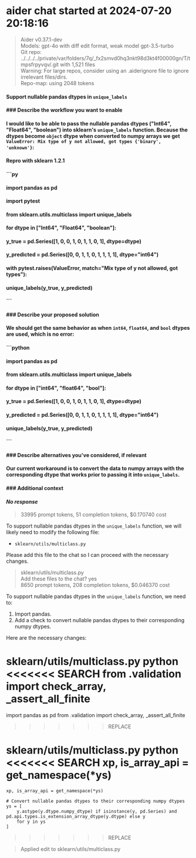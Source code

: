 
# aider chat started at 2024-07-20 20:18:16

> Aider v0.37.1-dev  
> Models: gpt-4o with diff edit format, weak model gpt-3.5-turbo  
> Git repo: ../../../../private/var/folders/7q/_fx2smvd0hq3nkt98d3kt4f00000gn/T/tmpsfrpyvqv/.git with 1,521 files  
> Warning: For large repos, consider using an .aiderignore file to ignore irrelevant files/dirs.  
> Repo-map: using 2048 tokens  

#### Support nullable pandas dtypes in `unique_labels`  
#### ### Describe the workflow you want to enable  
####   
#### I would like to be able to pass the nullable pandas dtypes ("Int64", "Float64", "boolean") into sklearn's `unique_labels` function. Because the dtypes become `object` dtype when converted to numpy arrays we get `ValueError: Mix type of y not allowed, got types {'binary', 'unknown'}`:  
####   
#### Repro with sklearn 1.2.1  
#### ```py   
####     import pandas as pd  
####     import pytest  
####     from sklearn.utils.multiclass import unique_labels  
####       
####     for dtype in ["Int64", "Float64", "boolean"]:  
####         y_true = pd.Series([1, 0, 0, 1, 0, 1, 1, 0, 1], dtype=dtype)  
####         y_predicted = pd.Series([0, 0, 1, 1, 0, 1, 1, 1, 1], dtype="int64")  
####   
####         with pytest.raises(ValueError, match="Mix type of y not allowed, got types"):  
####             unique_labels(y_true, y_predicted)  
#### ```  
####   
#### ### Describe your proposed solution  
####   
#### We should get the same behavior as when `int64`, `float64`, and `bool` dtypes are used, which is no error:    
####   
#### ```python  
####     import pandas as pd  
####     from sklearn.utils.multiclass import unique_labels  
####       
####     for dtype in ["int64", "float64", "bool"]:  
####         y_true = pd.Series([1, 0, 0, 1, 0, 1, 1, 0, 1], dtype=dtype)  
####         y_predicted = pd.Series([0, 0, 1, 1, 0, 1, 1, 1, 1], dtype="int64")  
####   
####         unique_labels(y_true, y_predicted)  
#### ```  
####   
#### ### Describe alternatives you've considered, if relevant  
####   
#### Our current workaround is to convert the data to numpy arrays with the corresponding dtype that works prior to passing it into `unique_labels`.  
####   
#### ### Additional context  
####   
#### _No response_  
> 33995 prompt tokens, 51 completion tokens, $0.170740 cost  

To support nullable pandas dtypes in the `unique_labels` function, we will likely need to modify the following file:

- `sklearn/utils/multiclass.py`

Please add this file to the chat so I can proceed with the necessary changes.

> sklearn/utils/multiclass.py  
> Add these files to the chat? yes  
> 8650 prompt tokens, 208 completion tokens, $0.046370 cost  

To support nullable pandas dtypes in the `unique_labels` function, we need to:

1. Import pandas.
2. Add a check to convert nullable pandas dtypes to their corresponding numpy dtypes.

Here are the necessary changes:

sklearn/utils/multiclass.py
<source>python
<<<<<<< SEARCH
from .validation import check_array, _assert_all_finite
=======
import pandas as pd
from .validation import check_array, _assert_all_finite
>>>>>>> REPLACE
</source>

sklearn/utils/multiclass.py
<source>python
<<<<<<< SEARCH
    xp, is_array_api = get_namespace(*ys)
=======
    xp, is_array_api = get_namespace(*ys)
    
    # Convert nullable pandas dtypes to their corresponding numpy dtypes
    ys = [
        y.astype(y.dtype.numpy_dtype) if isinstance(y, pd.Series) and pd.api.types.is_extension_array_dtype(y.dtype) else y
        for y in ys
    ]
>>>>>>> REPLACE
</source>

> Applied edit to sklearn/utils/multiclass.py  
